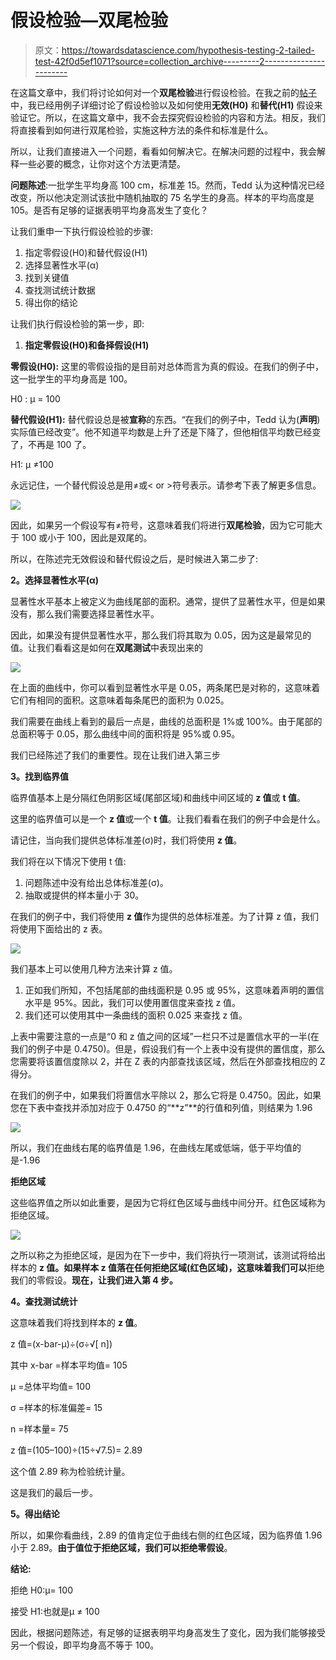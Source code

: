 # 假设检验—双尾检验

> 原文：<https://towardsdatascience.com/hypothesis-testing-2-tailed-test-42f0d5ef1071?source=collection_archive---------2----------------------->

在这篇文章中，我们将讨论如何对一个**双尾检验**进行假设检验。在我之前的[帖子](https://medium.com/swlh/hypothesis-testing-c8c408a62cb2)中，我已经用例子详细讨论了假设检验以及如何使用**无效(H0)** 和**替代(H1)** 假设来验证它。所以，在这篇文章中，我不会去探究假设检验的内容和方法。相反，我们将直接看到如何进行双尾检验，实施这种方法的条件和标准是什么。

所以，让我们直接进入一个问题，看看如何解决它。在解决问题的过程中，我会解释一些必要的概念，让你对这个方法更清楚。

**问题陈述**:一批学生平均身高 100 cm，标准差 15。然而，Tedd 认为这种情况已经改变，所以他决定测试该批中随机抽取的 75 名学生的身高。样本的平均高度是 105。是否有足够的证据表明平均身高发生了变化？

让我们重申一下执行假设检验的步骤:

1.  指定零假设(H0)和替代假设(H1)
2.  选择显著性水平(α)
3.  找到关键值
4.  查找测试统计数据
5.  得出你的结论

让我们执行假设检验的第一步，即:

1.  **指定零假设(H0)和备择假设(H1)**

**零假设(H0):** 这里的零假设指的是目前对总体而言为真的假设。在我们的例子中，这一批学生的平均身高是 100。

H0 : μ = 100

**替代假设(H1):** 替代假设总是被**宣称**的东西。“在我们的例子中，Tedd 认为(**声明**)实际值已经改变”。他不知道平均数是上升了还是下降了，但他相信平均数已经变了，不再是 100 了。

H1: μ ≠100

永远记住，一个替代假设总是用≠或< or >符号表示。请参考下表了解更多信息。

![](img/9e1ff619597cf172fa6c6489870fa917.png)

因此，如果另一个假设写有≠符号，这意味着我们将进行**双尾检验**，因为它可能大于 100 或小于 100，因此是双尾的。

所以，在陈述完无效假设和替代假设之后，是时候进入第二步了:

**2。选择显著性水平(α)**

显著性水平基本上被定义为曲线尾部的面积。通常，提供了显著性水平，但是如果没有，那么我们需要选择显著性水平。

因此，如果没有提供显著性水平，那么我们将其取为 0.05，因为这是最常见的值。让我们看看这是如何在**双尾测试**中表现出来的

![](img/bb89072ff3a621b2b9b484f954ce394e.png)

在上面的曲线中，你可以看到显著性水平是 0.05，两条尾巴是对称的，这意味着它们有相同的面积。这意味着每条尾巴的面积为 0.025。

我们需要在曲线上看到的最后一点是，曲线的总面积是 1%或 100%。由于尾部的总面积等于 0.05，那么曲线中间的面积将是 95%或 0.95。

我们已经陈述了我们的重要性。现在让我们进入第三步

**3。找到临界值**

临界值基本上是分隔红色阴影区域(尾部区域)和曲线中间区域的 **z 值**或 **t 值**。

这里的临界值可以是一个 **z 值**或一个 **t 值**。让我们看看在我们的例子中会是什么。

请记住，当向我们提供总体标准差(σ)时，我们将使用 **z 值**。

我们将在以下情况下使用 t 值:

1.  问题陈述中没有给出总体标准差(σ)。
2.  抽取或提供的样本量小于 30。

在我们的例子中，我们将使用 **z 值**作为提供的总体标准差。为了计算 z 值，我们将使用下面给出的 z 表。

![](img/828d87e5634f3e668f1bb740532394ae.png)

我们基本上可以使用几种方法来计算 z 值。

1.  正如我们所知，不包括尾部的曲线面积是 0.95 或 95%，这意味着声明的置信水平是 95%。因此，我们可以使用置信度来查找 z 值。
2.  我们还可以使用其中一条曲线的面积 0.025 来查找 z 值。

上表中需要注意的一点是“0 和 z 值之间的区域”一栏只不过是置信水平的一半(在我们的例子中是 0.4750)。但是，假设我们有一个上表中没有提供的置信度，那么您需要将该置信度除以 2，并在 Z 表的内部查找该区域，然后在外部查找相应的 Z 得分。

在我们的例子中，如果我们将置信水平除以 2，那么它将是 0.4750。因此，如果您在下表中查找并添加对应于 0.4750 的“**z”**的行值和列值，则结果为 1.96

![](img/a5404c860a843658521533005865ec41.png)

所以，我们在曲线右尾的临界值是 1.96，在曲线左尾或低端，低于平均值的是-1.96

**拒绝区域**

这些临界值之所以如此重要，是因为它将红色区域与曲线中间分开。红色区域称为拒绝区域。

![](img/dbd0fa7d719997c8ed22e3d174437f9e.png)

之所以称之为拒绝区域，是因为在下一步中，我们将执行一项测试，该测试将给出样本的 **z 值。如果样本 z 值落在任何拒绝区域(红色区域)，这意味着我们可以**拒绝我们的零假设。**现在，让我们进入第 4 步。**

**4。查找测试统计**

这意味着我们将找到样本的 **z 值**。

z 值=(x-bar-μ)÷(σ÷√[ n])

其中 x-bar =样本平均值= 105

μ =总体平均值= 100

σ =样本的标准偏差= 15

n =样本量= 75

z 值=(105–100)÷(15÷√7.5)= 2.89

这个值 2.89 称为检验统计量。

这是我们的最后一步。

**5。得出结论**

所以，如果你看曲线，2.89 的值肯定位于曲线右侧的红色区域，因为临界值 1.96 小于 2.89。**由于值位于拒绝区域，我们可以拒绝零假设**。

**结论:**

拒绝 H0:μ= 100

接受 H1:也就是μ ≠ 100

因此，根据问题陈述，有足够的证据表明平均身高发生了变化，因为我们能够接受另一个假设，即平均身高不等于 100。